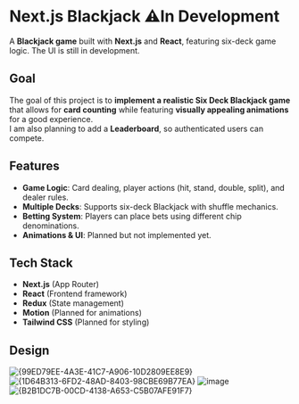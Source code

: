# Next.js Blackjack ⚠️In Development

A **Blackjack game** built with **Next.js** and **React**, featuring six-deck game logic. The UI is still in development. 

## Goal
The goal of this project is to **implement a realistic Six Deck Blackjack game** that allows for **card counting** while featuring **visually appealing animations** for a good experience.  
I am also planning to add a **Leaderboard**, so authenticated users can compete.

##  Features 
- **Game Logic**: Card dealing, player actions (hit, stand, double, split), and dealer rules.
- **Multiple Decks**: Supports six-deck Blackjack with shuffle mechanics.
- **Betting System**: Players can place bets using different chip denominations.
- **Animations & UI**: Planned but not implemented yet.

##  Tech Stack
- **Next.js** (App Router)
- **React** (Frontend framework)
- **Redux** (State management)
- **Motion** (Planned for animations)
- **Tailwind CSS** (Planned for styling)
  
## Design 
![{99ED79EE-4A3E-41C7-A906-10D2809EE8E9}](https://github.com/user-attachments/assets/b20bed42-cf64-49c2-aade-407f8100a045)
![{1D64B313-6FD2-48AD-8403-98CBE69B77EA}](https://github.com/user-attachments/assets/a8c0d8d9-f85e-4d2e-a686-bb813d03d947)
![image](https://github.com/user-attachments/assets/0fe79d01-b0c7-4f82-a892-9ad91c83d7c5)
![{B2B1DC7B-00CD-4138-A653-C5B07AFE91F7}](https://github.com/user-attachments/assets/d7086287-9116-4639-b88d-a316c7463be4)
